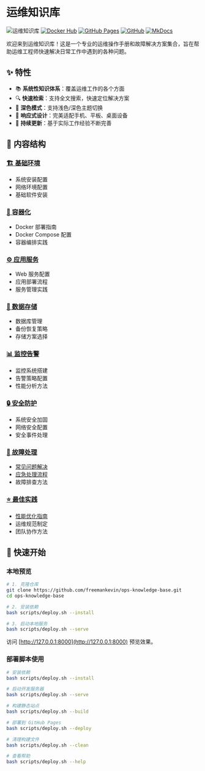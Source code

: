 # 运维知识库

![运维知识库](https://img.shields.io/badge/运维知识库-v1.0.0-blue?style=for-the-badge)
[![Docker Hub](https://img.shields.io/badge/Docker-freelabspace/ops--knowledge--base-0db7ed?style=for-the-badge&logo=docker)](https://hub.docker.com/r/freelabspace/ops-knowledge-base)
[![GitHub Pages](https://img.shields.io/badge/GitHub_Pages-Deployed-6cc644?style=for-the-badge&logo=GitHub)](https://freemankevin.github.io/ops-knowledge-base)
[![GitHub](https://img.shields.io/github/license/freemankevin/ops-knowledge-base?style=for-the-badge)](https://github.com/freemankevin/ops-knowledge-base)
[![MkDocs](https://img.shields.io/badge/MkDocs-Material-526CFE?style=for-the-badge&logo=MaterialForMkDocs)](https://squidfunk.github.io/mkdocs-material/)

欢迎来到运维知识库！这是一个专业的运维操作手册和故障解决方案集合，旨在帮助运维工程师快速解决日常工作中遇到的各种问题。

## ✨ 特性

- 📚 **系统性知识体系**：覆盖运维工作的各个方面
- 🔍 **快速检索**：支持全文搜索，快速定位解决方案
- 🌙 **深色模式**：支持浅色/深色主题切换
- 📱 **响应式设计**：完美适配手机、平板、桌面设备
- 🚀 **持续更新**：基于实际工作经验不断完善

## 📖 内容结构

### [🏗️ 基础环境](01-基础环境/index.md)
- 系统安装配置
- 网络环境配置
- 基础软件安装

### [🐳 容器化](02-容器化/index.md)
- Docker 部署指南
- Docker Compose 配置
- 容器编排实践

### [⚙️ 应用服务](03-应用服务/index.md)
- Web 服务配置
- 应用部署流程
- 服务管理实践

### [💾 数据存储](04-数据存储/index.md)
- 数据库管理
- 备份恢复策略
- 存储方案选择

### [📊 监控告警](05-监控告警/index.md)
- 监控系统搭建
- 告警策略配置
- 性能分析方法

### [🔒 安全防护](06-安全防护/index.md)
- 系统安全加固
- 网络安全配置
- 安全事件处理

### [🚨 故障处理](07-故障处理/index.md)
- [常见问题解决](07-故障处理/常见问题.md)
- [应急处理流程](07-故障处理/应急流程.md)
- 故障排查方法

### [⭐ 最佳实践](08-最佳实践/index.md)
- [性能优化指南](08-最佳实践/性能优化.md)
- 运维规范制定
- 团队协作方法

## 🚀 快速开始

### 本地预览

```bash
# 1. 克隆仓库
git clone https://github.com/freemankevin/ops-knowledge-base.git
cd ops-knowledge-base

# 2. 安装依赖
bash scripts/deploy.sh --install

# 3. 启动本地服务
bash scripts/deploy.sh --serve
```

访问 [http://127.0.0.1:8000](http://127.0.0.1:8000) 预览效果。

### 部署脚本使用

```bash
# 安装依赖
bash scripts/deploy.sh --install

# 启动开发服务器
bash scripts/deploy.sh --serve

# 构建静态站点
bash scripts/deploy.sh --build

# 部署到 GitHub Pages
bash scripts/deploy.sh --deploy

# 清理构建文件
bash scripts/deploy.sh --clean

# 查看帮助
bash scripts/deploy.sh --help
```